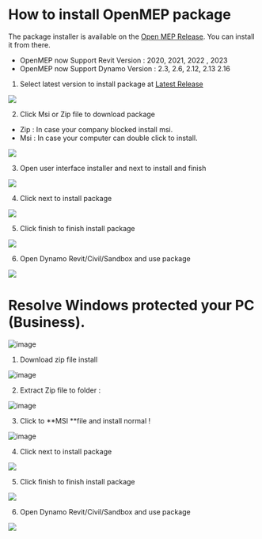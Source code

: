 # How to install OpenMEP package

The package installer is available on the [Open MEP Release](https://github.com/chuongmep/OpenMEP/releases/latest). You
can install it from there.

- OpenMEP now Support Revit Version : 2020, 2021, 2022 , 2023
- OpenMEP now Support Dynamo Version : 2.3, 2.6, 2.12, 2.13 2.16

1. Select latest version to install package at [Latest Release](https://github.com/chuongmep/OpenMEP/releases/latest)

![](pic/Dowload.png)


2. Click Msi or Zip file to download package

- Zip : In case your company blocked install msi.
- Msi : In case your computer can double click to install.

![](pic/ReleaseVersion.png)

3. Open user interface installer and next to install and finish

![](pic/Setup.png)

4. Click next to install package

![](pic/SetupNextStep.png)

5. Click finish to finish install package

![](pic/SetupFinish.png)

6. Open Dynamo Revit/Civil/Sandbox and use package

![](pic/OpenMEPPackage.png)

# Resolve Windows protected your PC (Business).

![image](pic/WindowProtect.png)

1. Download zip file install

![image](pic/UnzipInstalelr.png)

2. Extract Zip file to folder :

![image](pic/ExtractInstaller.png)

3. Click to **MSI **file and install normal !

![image](pic/InstallExtractedInstaller.png)

4. Click next to install package

![](pic/SetupNextStep.png)

5. Click finish to finish install package

![](pic/SetupFinish.png)

6. Open Dynamo Revit/Civil/Sandbox and use package

![](pic/OpenMEPPackage.png)